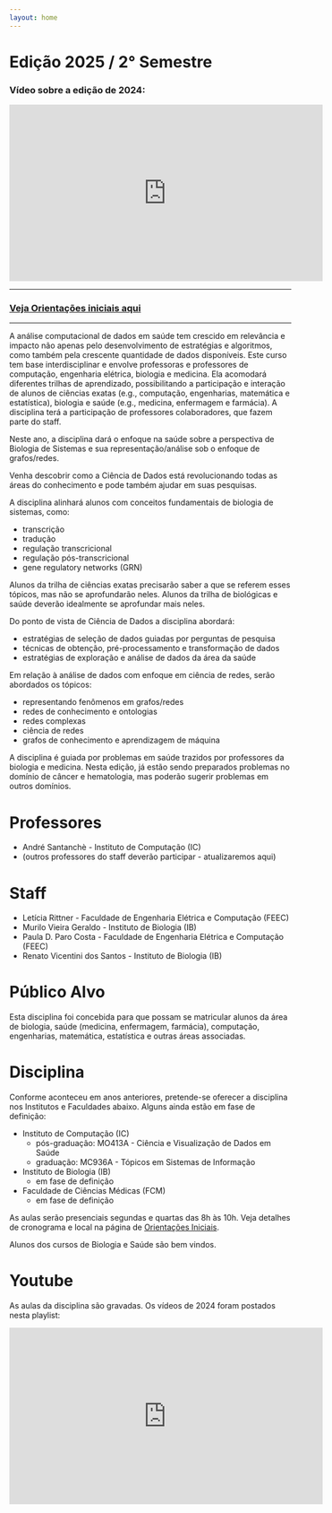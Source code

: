 ```yaml
---
layout: home
---
```


<h1>Edição 2025 / 2&deg; Semestre</h1>

<h3>Vídeo sobre a edição de 2024:</h3>
<iframe width="560" height="315" src="https://www.youtube.com/embed/AVrFoHwogAE?si=OmVlMT0HUYG3F4er" title="YouTube video player" frameborder="0" allow="accelerometer; autoplay; clipboard-write; encrypted-media; gyroscope; picture-in-picture; web-share" allowfullscreen></iframe>

<hr>

### [Veja Orientações iniciais aqui](landing.md)

<hr>

A análise computacional de dados em saúde tem crescido em relevância e impacto não apenas pelo desenvolvimento de estratégias e algoritmos, como também pela crescente quantidade de dados disponíveis.
Este curso tem base interdisciplinar e envolve professoras e professores de computação, engenharia elétrica, biologia e medicina. Ela acomodará diferentes trilhas de aprendizado, possibilitando a participação e interação de alunos de ciências exatas (e.g., computação, engenharias, matemática e estatística), biologia e saúde (e.g., medicina, enfermagem e farmácia). A disciplina terá a participação de professores colaboradores, que fazem parte do staff.

Neste ano, a disciplina dará o enfoque na saúde sobre a perspectiva de Biologia de Sistemas e sua representação/análise sob o enfoque de grafos/redes.

Venha descobrir como a Ciência de Dados está revolucionando todas as áreas do conhecimento e pode também ajudar em suas pesquisas.

A disciplina alinhará alunos com conceitos fundamentais de biologia de sistemas, como:
* transcrição
* tradução
* regulação transcricional
* regulação pós-transcricional
* gene regulatory networks (GRN)

Alunos da trilha de ciências exatas precisarão saber a que se referem esses tópicos, mas não se aprofundarão neles. Alunos da trilha de biológicas e saúde deverão idealmente se aprofundar mais neles.

Do ponto de vista de Ciência de Dados a disciplina abordará:
* estratégias de seleção de dados guiadas por perguntas de pesquisa
* técnicas de obtenção, pré-processamento e transformação de dados
* estratégias de exploração e análise de dados da área da saúde

Em relação à análise de dados com enfoque em ciência de redes, serão abordados os tópicos:
* representando fenômenos em grafos/redes
* redes de conhecimento e ontologias
* redes complexas
* ciência de redes
* grafos de conhecimento e aprendizagem de máquina

A disciplina é guiada por problemas em saúde trazidos por professores da biologia e medicina. Nesta edição, já estão sendo preparados problemas no domínio de câncer e hematologia, mas poderão sugerir problemas em outros domínios.

# Professores
* André Santanchè - Instituto de Computação (IC)
* (outros professores do staff deverão participar - atualizaremos aqui)

# Staff
* Letícia Rittner - Faculdade de Engenharia Elétrica e Computação (FEEC)
* Murilo Vieira Geraldo - Instituto de Biologia (IB)
* Paula D. Paro Costa - Faculdade de Engenharia Elétrica e Computação (FEEC)
* Renato Vicentini dos Santos - Instituto de Biologia (IB)

# Público Alvo
Esta disciplina foi concebida para que possam se matricular alunos da área de biologia, saúde (medicina, enfermagem, farmácia), computação, engenharias, matemática, estatística e outras áreas associadas.

# Disciplina
Conforme aconteceu em anos anteriores, pretende-se oferecer a disciplina nos Institutos e Faculdades abaixo. Alguns ainda estão em fase de definição:
* Instituto de Computação (IC)
  * pós-graduação: MO413A - Ciência e Visualização de Dados em Saúde
  * graduação: MC936A - Tópicos em Sistemas de Informação
* Instituto de Biologia (IB)
  * em fase de definição
* Faculdade de Ciências Médicas (FCM)
  * em fase de definição

As aulas serão presenciais segundas e quartas das 8h às 10h. Veja detalhes de cronograma e local na página de [Orientações Iniciais](landing.md).

Alunos dos cursos de Biologia e Saúde são bem vindos. <!-- Para isso deverão solicitar matrícula na disciplina do IC. A inscrição será aprovada por nós na disciplina. -->

<!-- Como o prazo de matrícula regular se encerrou, se você tiver interesse em cursar a disciplina, ainda é possível inscrever-se na alteração de matrícula, que acontece de 6 a 8 de março. Como a alteração de matrícula acontece depois do início das aulas, você pode começar a cursá-la antes, mesmo que esteja aguardando o período de alteração (veja detalhes no [FAQ](faq.md)). -->

# Youtube
As aulas da disciplina são gravadas. Os vídeos de 2024 foram postados nesta playlist: 

<iframe width="560" height="315" src="https://www.youtube.com/embed/videoseries?si=M3lEUyaTPbRwRX97&amp;list=PL3JRjVnXiTBYh6TXRmCwfG_9UFfxRIX_J" title="YouTube video player" frameborder="0" allow="accelerometer; autoplay; clipboard-write; encrypted-media; gyroscope; picture-in-picture; web-share" allowfullscreen></iframe>